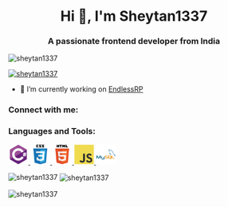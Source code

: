 <h1 align="center">Hi 👋, I'm Sheytan1337</h1>
<h3 align="center">A passionate frontend developer from India</h3>

<p align="left"> <img src="https://komarev.com/ghpvc/?username=sheytan1337&label=Profile%20views&color=0e75b6&style=flat" alt="sheytan1337" /> </p>

<p align="left"> <a href="https://github.com/ryo-ma/github-profile-trophy"><img src="https://github-profile-trophy.vercel.app/?username=sheytan1337" alt="sheytan1337" /></a> </p>

- 🔭 I’m currently working on [EndlessRP](https://endlessrp.eu)

<h3 align="left">Connect with me:</h3>
<p align="left">
</p>

<h3 align="left">Languages and Tools:</h3>
<p align="left"> <a href="https://www.w3schools.com/cs/" target="_blank" rel="noreferrer"> <img src="https://raw.githubusercontent.com/devicons/devicon/master/icons/csharp/csharp-original.svg" alt="csharp" width="40" height="40"/> </a> <a href="https://www.w3schools.com/css/" target="_blank" rel="noreferrer"> <img src="https://raw.githubusercontent.com/devicons/devicon/master/icons/css3/css3-original-wordmark.svg" alt="css3" width="40" height="40"/> </a> <a href="https://www.w3.org/html/" target="_blank" rel="noreferrer"> <img src="https://raw.githubusercontent.com/devicons/devicon/master/icons/html5/html5-original-wordmark.svg" alt="html5" width="40" height="40"/> </a> <a href="https://developer.mozilla.org/en-US/docs/Web/JavaScript" target="_blank" rel="noreferrer"> <img src="https://raw.githubusercontent.com/devicons/devicon/master/icons/javascript/javascript-original.svg" alt="javascript" width="40" height="40"/> </a> <a href="https://www.mysql.com/" target="_blank" rel="noreferrer"> <img src="https://raw.githubusercontent.com/devicons/devicon/master/icons/mysql/mysql-original-wordmark.svg" alt="mysql" width="40" height="40"/> </a> </p>

<p><img align="left" src="https://github-readme-stats.vercel.app/api/top-langs?username=sheytan1337&show_icons=true&locale=en&layout=compact" alt="sheytan1337" /></p>

<p>&nbsp;<img align="center" src="https://github-readme-stats.vercel.app/api?username=sheytan1337&show_icons=true&locale=en" alt="sheytan1337" /></p>

<p><img align="center" src="https://github-readme-streak-stats.herokuapp.com/?user=sheytan1337&" alt="sheytan1337" /></p>
